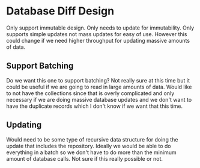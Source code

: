 # Database Diff Design

Only support immutable design.  Only needs to update for immutability.  Only supports simple updates not mass updates for easy of use.  However this could change if we need higher throughput for updating massive amounts of data.

## Support Batching

Do we want this one to support batching?  Not really sure at this time but it could be useful if we are going to read in large amounts of data.  Would like to not have the collections since that is overly complicated and only necessary if we are doing massive database updates and we don't want to have the duplicate records which I don't know if we want that this time.

## Updating

Would need to be some type of recursive data structure for doing the update that includes the repository.  Ideally we would be able to do everything in a batch so we don't have to do more than the minimum amount of database calls.  Not sure if this really possible or not.